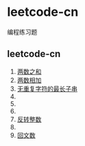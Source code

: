 # leetcode-cn
编程练习题

## leetcode-cn

1. [两数之和](easy/1-two-sum.py)
2. [两数相加](medium/2-add-two-numbers.py)
3. [无重复字符的最长子串](medium/3-longest-substring-without-repeating-characters.py)
4.
5.
6.
7. [反转整数](easy/7-reverse-integer.py)
8.
9. [回文数](easy/9-palindrome-number.py)
